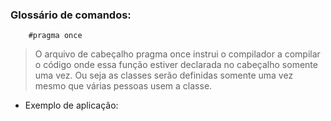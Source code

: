 ### Glossário de comandos:

        #pragma once

> O arquivo de cabeçalho pragma once instrui o compilador a compilar o código onde essa função estiver declarada no cabeçalho somente uma vez. Ou seja as classes serão definidas somente uma vez mesmo que várias pessoas usem a classe.

- Exemplo de aplicação:
        
       
